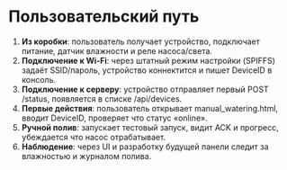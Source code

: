 # Пользовательский путь

1. **Из коробки**: пользователь получает устройство, подключает питание, датчик влажности и реле насоса/света.
2. **Подключение к Wi-Fi**: через штатный режим настройки (SPIFFS) задаёт SSID/пароль, устройство коннектится и пишет DeviceID в консоль.
3. **Подключение к серверу**: устройство отправляет первый POST /status, появляется в списке /api/devices.
4. **Первые действия**: пользователь открывает manual_watering.html, вводит DeviceID, проверяет что статус «online».
5. **Ручной полив**: запускает тестовый запуск, видит ACK и прогресс, убеждается что насос отрабатывает.
6. **Наблюдение**: через UI и разработку будущей панели следит за влажностью и журналом полива.
